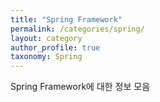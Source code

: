 ```yaml
---
title: "Spring Framework"
permalink: /categories/spring/
layout: category
author_profile: true
taxonomy: Spring
---
```


Spring Framework에 대한 정보 모음
